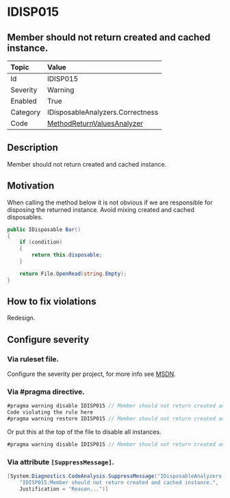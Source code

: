 # IDISP015
## Member should not return created and cached instance.

| Topic    | Value
| :--      | :--
| Id       | IDISP015
| Severity | Warning
| Enabled  | True
| Category | IDisposableAnalyzers.Correctness
| Code     | [MethodReturnValuesAnalyzer]([MethodReturnValuesAnalyzer](https://github.com/DotNetAnalyzers/IDisposableAnalyzers/blob/master/IDisposableAnalyzers/Analyzers/MethodReturnValuesAnalyzer.cs))

## Description

Member should not return created and cached instance.

## Motivation

When calling the method below it is not obvious if we are responsible for disposing the returned instance.
Avoid mixing created and cached disposables.

```cs
public IDisposable Bar()
{
    if (condition)
    {
        return this.disposable;
    }

    return File.OpenRead(string.Empty);
}
```

## How to fix violations

Redesign.

<!-- start generated config severity -->
## Configure severity

### Via ruleset file.

Configure the severity per project, for more info see [MSDN](https://msdn.microsoft.com/en-us/library/dd264949.aspx).

### Via #pragma directive.
```C#
#pragma warning disable IDISP015 // Member should not return created and cached instance.
Code violating the rule here
#pragma warning restore IDISP015 // Member should not return created and cached instance.
```

Or put this at the top of the file to disable all instances.
```C#
#pragma warning disable IDISP015 // Member should not return created and cached instance.
```

### Via attribute `[SuppressMessage]`.

```C#
[System.Diagnostics.CodeAnalysis.SuppressMessage("IDisposableAnalyzers.Correctness", 
    "IDISP015:Member should not return created and cached instance.", 
    Justification = "Reason...")]
```
<!-- end generated config severity -->